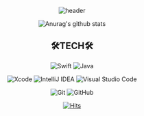 
<!--
**woo0dev/woo0dev** is a ✨ _special_ ✨ repository because its `README.md` (this file) appears on your GitHub profile.

Here are some ideas to get you started:

- 🔭 I’m currently working on ...
- 🌱 I’m currently learning ...
- 👯 I’m looking to collaborate on ...
- 🤔 I’m looking for help with ...
- 💬 Ask me about ...
- 📫 How to reach me: ...
- 😄 Pronouns: ...
- ⚡ Fun fact: ...
-->

<div align=center>

![header](https://capsule-render.vercel.app/api?type=waving&color=auto&height=300&section=header&text=woo0dev%20GitHub&fontSize=90)

![Anurag's github stats](https://github-readme-stats.vercel.app/api?username=woo0dev)

<!-- ![Top Langs](https://github-readme-stats.vercel.app/api/top-langs/?username=woo0dev) -->
## 🛠TECH🛠
  
  
  ![Swift](https://img.shields.io/badge/swift-F54A2A?style=for-the-badge&logo=swift&logoColor=white) 
  ![Java](https://img.shields.io/badge/java-%23ED8B00.svg?style=for-the-badge&logo=java&logoColor=white)
    
  ![Xcode](https://img.shields.io/badge/Xcode-007ACC?style=for-the-badge&logo=Xcode&logoColor=white)
  ![IntelliJ IDEA](https://img.shields.io/badge/IntelliJIDEA-000000.svg?style=for-the-badge&logo=intellij-idea&logoColor=white)
  ![Visual Studio Code](https://img.shields.io/badge/Visual%20Studio%20Code-0078d7.svg?style=for-the-badge&logo=visual-studio-code&logoColor=white)
    
  ![Git](https://img.shields.io/badge/git-%23F05033.svg?style=for-the-badge&logo=git&logoColor=white)
  ![GitHub](https://img.shields.io/badge/github-%23121011.svg?style=for-the-badge&logo=github&logoColor=white)
  
  
  
[![Hits](https://hits.seeyoufarm.com/api/count/incr/badge.svg?url=https%3A%2F%2Fgithub.com%2Fwoo0dev)](https://hits.seeyoufarm.com)  
